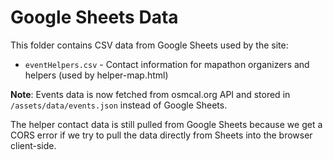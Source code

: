 # Google Sheets Data

This folder contains CSV data from Google Sheets used by the site:

- `eventHelpers.csv` - Contact information for mapathon organizers and helpers (used by helper-map.html)

**Note**: Events data is now fetched from osmcal.org API and stored in `/assets/data/events.json` instead of Google Sheets.

The helper contact data is still pulled from Google Sheets because we get a CORS error if we try to pull the data directly from Sheets into the browser client-side.